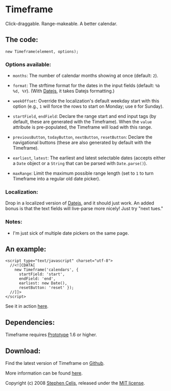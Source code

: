 Timeframe
=========

Click-draggable. Range-makeable. A better calendar.


The code:
---------

    new Timeframe(element, options);


### Options available:

* `months`:
  The number of calendar months showing at once (default: `2`).

* `format`:
  The strftime format for the dates in the input fields (default:
  `%b %d, %Y`). (With [Datejs](http://datejs.com), it takes Datejs
  formatting.)

* `weekOffset`:
  Override the localization's default weekday start with this option (e.g.,
  `1` will force the rows to start on Monday; use `0` for Sunday).

* `startField`, `endField`:
  Declare the range start and end input tags (by default, these are generated
  with the Timeframe). When the `value` attribute is pre-populated, the
  Timeframe will load with this range.

* `previousButton`, `todayButton`, `nextButton`, `resetButton`:
  Declare the navigational buttons (these are also generated by default with
  the Timeframe).

* `earliest`, `latest`:
  The earliest and latest selectable dates (accepts either a `Date` object or
  a `String` that can be parsed with `Date.parse()`).

* `maxRange`:
  Limit the maximum possible range length (set to `1` to turn Timeframe into
  a regular old date picker).


### Localization:

Drop in a localized version of [Datejs](http://datejs.com), and it should just
work. An added bonus is that the text fields will live-parse more nicely! Just
try "next tues."


### Notes:

* I'm just sick of multiple date pickers on the same page.


An example:
-----------

    <script type="text/javascript" charset="utf-8">
      //<![CDATA[
        new Timeframe('calendars', {
          startField: 'start',
          endField: 'end',
          earliest: new Date(),
          resetButton: 'reset' });
      //]]>
    </script>

See it in action 
[here](http://stephencelis.com/projects/timeframe#example_information).

Dependencies:
-------------

Timeframe requires [Prototype](http://prototypejs.org) 1.6 or higher.


Download:
---------

Find the latest version of Timeframe on
[Github](http://github.com/stephencelis/timeframe).

More information can be found
[here](http://stephencelis.com/projects/timeframe).


Copyright (c) 2008 [Stephen Celis](http://stephencelis.com), released under
the [MIT license](http://en.wikipedia.org/wiki/Mit_license).